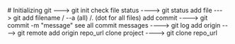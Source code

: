 #<!-- step -->
Initializing git ---> git init
check file status ----> git status
add file ---> git add filename / --a (all) /. (dot for all files)
add commit ----> git commit -m "message"
see all commit messages ----> git log
add origin ----> git remote add origin repo_url
clone project ----> git clone repo_url
